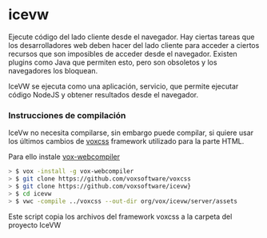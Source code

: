 # icevw

Ejecute código del lado cliente desde el navegador. Hay ciertas tareas que los desarrolladores web deben hacer del lado cliente para acceder a ciertos recursos que son imposibles de acceder desde el navegador. Existen plugins como Java que permiten esto, pero son obsoletos y los navegadores los bloquean. 

IceVW se ejecuta como una aplicación, servicio, que permite ejecutar código NodeJS y obtener resultados desde el navegador. 


### Instrucciones de compilación
IceVw no necesita compilarse, sin embargo puede compilar, si quiere usar los últimos cambios de [voxcss](https://github.com/voxsoftware/voxcss) framework utilizado para la parte HTML. 

Para ello instale [vox-webcompiler](https://github.com/voxsoftware/vox-webcompiler)

```sh
> $ vox -install -g vox-webcompiler
> $ git clone https://github.com/voxsoftware/voxcss
> $ git clone https://github.com/voxsoftware/icevw}
> $ cd icevw
> $ vwc -compile ../voxcss --out-dir org/vox/icevw/server/assets
```

Este script copia los archivos del framework voxcss a la carpeta del proyecto IceVW
